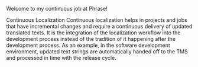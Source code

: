 Welcome to my continuous job at Phrase! 

Continuous Localization
Continuous localization helps in projects and jobs that have incremental changes and require a continuous delivery of updated translated texts. It is the integration of the localization workflow into the development process instead of the tradition of it happening after the development process. As an example, in the software development environment, updated text strings are automatically handed off to the TMS and processed in time with the release cycle.


